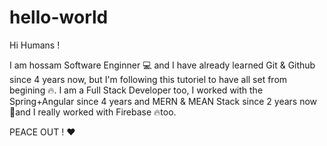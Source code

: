 # hello-world

Hi Humans !

I am hossam Software Enginner 💻 and I have already learned Git & Github since 4 years now, but I'm following this tutoriel to have all set from begining 🔥.
I am a Full Stack Developer too, I worked with the Spring+Angular since 4 years and MERN & MEAN Stack since 2 years now 🚀and I really worked with Firebase 🔥too.

PEACE OUT ! ♥️
